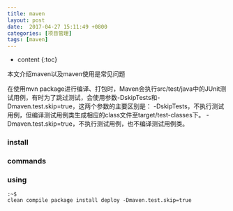 ```yaml
---
title: maven
layout: post
date:  2017-04-27 15:11:49 +0800 
categories: [项目管理]
tags: [maven]
---
```



* content
{:toc}


本文介绍maven以及maven使用是常见问题









在使用mvn package进行编译、打包时，Maven会执行src/test/java中的JUnit测试用例，有时为了跳过测试，会使用参数-DskipTests和-Dmaven.test.skip=true，这两个参数的主要区别是：
-DskipTests，不执行测试用例，但编译测试用例类生成相应的class文件至target/test-classes下。
-Dmaven.test.skip=true，不执行测试用例，也不编译测试用例类。

### install

### commands

### using
```
:~$ 
clean compile package install deploy -Dmaven.test.skip=true
```
